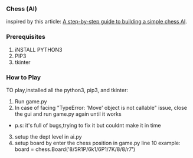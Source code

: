 ### Chess (AI)

 inspired by this article: [A step-by-step guide to building a simple chess AI](https://medium.freecodecamp.com/simple-chess-ai-step-by-step-1d55a9266977).

### Prerequisites

1. iNSTALL PYTHON3
2. PIP3
3. tkinter

### How to Play
 
TO play,installed all the python3, pip3, and tkinter: 

1. Run game.py 
2. In case of facing "TypeError: 'Move' object is not callable" issue, close the gui and run game.py again until it works
- p.s: it's full of bugs,trying to fix it but couldnt make it in time 
3. setup the dept level in ai.py 
4. setup board by enter the chess position in game.py line 10 example: board = chess.Board('8/5R1P/6k1/6P1/7K/8/8/r7')
